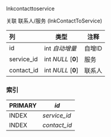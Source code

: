 lnkcontacttoservice



关联 联系人/服务 (lnkContactToService)



| 列         | 类型               | 注释   |
| :--------- | ------------------ | ------ |
| id         | int *自动增量*     | 自增ID |
| service_id | int *NULL* [**0**] | 服务   |
| contact_id | int *NULL* [**0**] | 联系人 |

### 索引

| PRIMARY | *id*         |
| :------ | ------------ |
| INDEX   | *service_id* |
| INDEX   | *contact_id* |